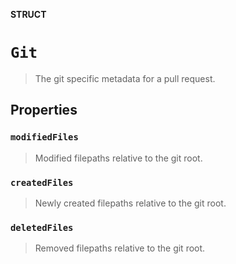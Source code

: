 **STRUCT**

# `Git`

> The git specific metadata for a pull request.

## Properties
### `modifiedFiles`

> Modified filepaths relative to the git root.

### `createdFiles`

> Newly created filepaths relative to the git root.

### `deletedFiles`

> Removed filepaths relative to the git root.
